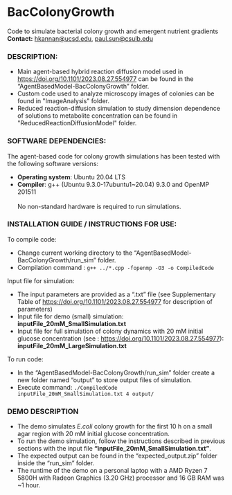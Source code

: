 # BacColonyGrowth
Code to simulate bacterial colony growth and emergent nutrient gradients  
**Contact:** hkannan@ucsd.edu, paul.sun@csulb.edu

### DESCRIPTION:  
+ Main agent-based hybrid reaction diffusion model used in  https://doi.org/10.1101/2023.08.27.554977 can be found in the “AgentBasedModel-BacColonyGrowth” folder. 
+ Custom code used to analyze microscopy images of colonies can be found in "ImageAnalysis" folder.
+ Reduced reaction-diffusion simulation to study dimension dependence of solutions to metabolite concentration can be found in "ReducedReactionDiffusionModel" folder.

### SOFTWARE DEPENDENCIES:  
The agent-based code for colony growth simulations has been tested with the following software versions:  
+	**Operating system**: Ubuntu 20.04 LTS  
+ **Compiler**: g++ (Ubuntu 9.3.0-17ubuntu1~20.04) 9.3.0 and OpenMP 201511   <br/><br/>
No non-standard hardware is required to run simulations.  

### INSTALLATION GUIDE / INSTRUCTIONS FOR USE:
To compile code:
+ Change current working directory to the “AgentBasedModel-BacColonyGrowth/run_sim” folder.
+ Compilation command : ```g++ ../*.cpp -fopenmp -O3 -o CompiledCode```

Input file for simulation:
+	The input parameters are provided as a “.txt” file (see Supplementary Table of https://doi.org/10.1101/2023.08.27.554977 for description of parameters)
+ Input file for demo (small) simulation: **inputFile_20mM_SmallSimulation.txt**
+ Input file for full simulation of colony dynamics with 20 mM initial glucose concentration (see : https://doi.org/10.1101/2023.08.27.554977):     **inputFile_20mM_LargeSimulation.txt**

To run code:  
+ In the “AgentBasedModel-BacColonyGrowth/run_sim” folder create a new folder named “output” to store output files of simulation.  
+ Execute command: ```./CompiledCode inputFile_20mM_SmallSimulation.txt 4 output/```
  
### DEMO DESCRIPTION
+	The demo simulates *E.coli* colony growth for the first 10 h on a small agar region with 20 mM initial glucose concentration.
+	To run the demo simulation, follow the instructions described in previous sections with the input file **“inputFile_20mM_SmallSimulation.txt”**.
+	The expected output can be found in the “expected_output.zip” folder inside the “run_sim” folder. 
+	The runtime of the demo on a personal laptop with a AMD Ryzen 7 5800H with Radeon Graphics (3.20 GHz) processor and 16 GB RAM was ~1 hour. 

